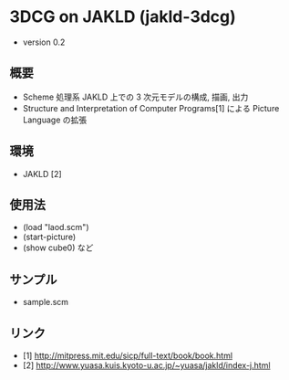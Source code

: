 # 3DCG on JAKLD (jakld-3dcg)
* version 0.2

## 概要
* Scheme 処理系 JAKLD 上での 3 次元モデルの構成, 描画, 出力
* Structure and Interpretation of Computer Programs[1] による Picture Language の拡張

## 環境
* JAKLD [2]

## 使用法
* (load "laod.scm")
* (start-picture)
* (show cube0) など

## サンプル
* sample.scm

## リンク
* [1] http://mitpress.mit.edu/sicp/full-text/book/book.html
* [2] http://www.yuasa.kuis.kyoto-u.ac.jp/~yuasa/jakld/index-j.html
